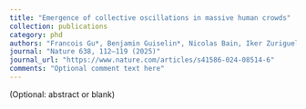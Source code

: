 ```yaml
---
title: "Emergence of collective oscillations in massive human crowds"
collection: publications
category: phd
authors: "Francois Gu*, Benjamin Guiselin*, Nicolas Bain, Iker Zuriguel and Denis Bartolo."
journal: "Nature 638, 112–119 (2025)"
journal_url: "https://www.nature.com/articles/s41586-024-08514-6"
comments: "Optional comment text here"
---
```

(Optional: abstract or blank)